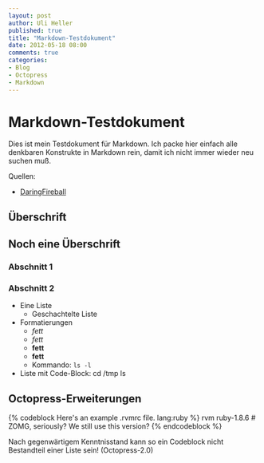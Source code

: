```yaml
---
layout: post
author: Uli Heller
published: true
title: "Markdown-Testdokument"
date: 2012-05-18 08:00
comments: true
categories: 
- Blog
- Octopress
- Markdown
---
```


Markdown-Testdokument
=====================

Dies ist mein Testdokument für Markdown. Ich packe hier einfach alle denkbaren Konstrukte in Markdown rein, damit ich nicht immer wieder neu suchen muß.

Quellen:
* [DaringFireball](http://daringfireball.net/projects/markdown/)

Überschrift
-----------

Noch eine Überschrift
---------------------

### Abschnitt 1 ###

### Abschnitt 2 ###

* Eine Liste
    * Geschachtelte Liste
* Formatierungen
    * _fett_
    * *fett*
    * __fett__
    * **fett**
    * Kommando: `ls -l`
* Liste mit Code-Block:
        cd /tmp
        ls

Octopress-Erweiterungen
-----------------------

{% codeblock Here's an example .rvmrc file. lang:ruby %}
rvm ruby-1.8.6 # ZOMG, seriously? We still use this version?
{% endcodeblock %}

Nach gegenwärtigem Kenntnisstand kann so ein Codeblock nicht Bestandteil einer Liste sein! (Octopress-2.0)
